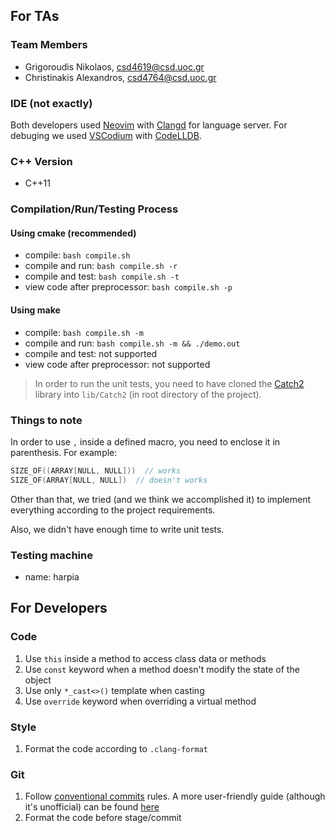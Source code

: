 ## For TAs

### Team Members
- Grigoroudis Nikolaos, csd4619@csd.uoc.gr
- Christinakis Alexandros, csd4764@csd.uoc.gr

### IDE (not exactly)
Both developers used [Neovim](https://neovim.io/) with
[Clangd](https://clangd.llvm.org/) for language server. For debuging we used
[VSCodium](https://vscodium.com/) with
[CodeLLDB](https://open-vsx.org/extension/vadimcn/vscode-lldb).

### C++ Version
- C++11

### Compilation/Run/Testing Process

#### Using cmake (recommended)
- compile: `bash compile.sh`
- compile and run: `bash compile.sh -r`
- compile and test: `bash compile.sh -t`
- view code after preprocessor: `bash compile.sh -p`

#### Using make
- compile: `bash compile.sh -m`
- compile and run: `bash compile.sh -m && ./demo.out`
- compile and test: not supported
- view code after preprocessor: not supported

> In order to run the unit tests, you need to have cloned the
[Catch2](https://github.com/catchorg/Catch2) library into `lib/Catch2`
(in root directory of the project).

### Things to note
In order to use `,` inside a defined macro, you need to enclose it in
parenthesis. For example:

```cpp
SIZE_OF((ARRAY[NULL, NULL]))  // works
SIZE_OF(ARRAY[NULL, NULL])  // doesn't works
```

Other than that, we tried (and we think we accomplished it) to implement
everything according to the project requirements.

Also, we didn't have enough time to write unit tests.

### Testing machine
- name: harpia

## For Developers

### Code
1. Use `this` inside a method to access class data or methods
2. Use `const` keyword when a method doesn't modify the state of the object
3. Use only `*_cast<>()` template when casting
4. Use `override` keyword when overriding a virtual method

### Style
1. Format the code according to `.clang-format`

### Git
1. Follow [conventional commits](https://www.conventionalcommits.org/en/v1.0.0/) rules. A more user-friendly guide (although it's unofficial) can be found [here](https://gist.github.com/qoomon/5dfcdf8eec66a051ecd85625518cfd13)
1. Format the code before stage/commit
